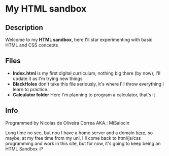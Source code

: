 # My HTML sandbox
## Description
Welcome to my **HTML sandbox**, here I'll star experimenting with basic HTML and CSS concepts
## Files
- **Index.html** is my first digital curriculum, nothing big there (by now), I'll update it as I'm trying new things
- **BlackHoles** don't take this file seriously, it's where I'll throw everything I learn to practice.
- **Calculator folder** Here I'm planning to program a calculator, that's it
## Info
Programmed by Nicolas de Oliveira Correa AKA.: MiSalocin

Long time no see, but nou I have a home server and a domain [here](nicaos.com.br), so maybe, at my free time from my uni, I'll come back to html/js/css programming and work in this site, but for now, it's going to keep being an HTML Sandbox :P
